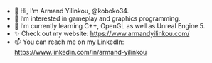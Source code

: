 - 👋 Hi, I’m Armand Yilinkou, @koboko34.
- 👀 I’m interested in gameplay and graphics programming.
- 🌱 I’m currently learning C++, OpenGL as well as Unreal Engine 5.
- ✨ Check out my website: https://www.armandyilinkou.com/
- 📫 You can reach me on my LinkedIn: https://www.linkedin.com/in/armand-yilinkou

<!---
koboko34/koboko34 is a ✨ special ✨ repository because its `README.md` (this file) appears on your GitHub profile.
You can click the Preview link to take a look at your changes.
--->

